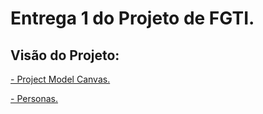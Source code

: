 # Entrega 1 do Projeto de FGTI.

## Visão do Projeto:


[- Project Model Canvas.](docs/ProjectModelCanvasFGTIJEAN.pdf)

[- Personas.](docs/PersonasFGTI.pdf)

